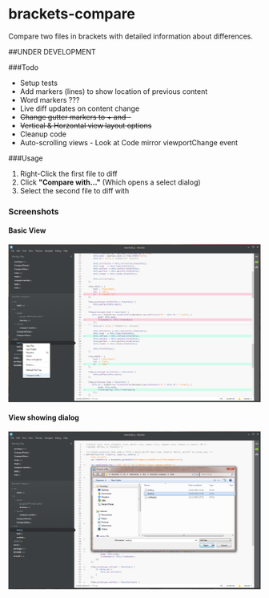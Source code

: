 brackets-compare
=======================

Compare two files in brackets with detailed information about differences.

##UNDER DEVELOPMENT

###Todo

* Setup tests
* Add markers (lines) to show location of previous content
* Word markers ???
* Live diff updates on content change
* ~~Change gutter markers to + and -~~
* ~~Vertical & Horzontal view layout options~~
* Cleanup code
* Auto-scrolling views - Look at Code mirror viewportChange event

###Usage

1. Right-Click the first file to diff
2. Click **"Compare with..."** (Which opens a select dialog)
3. Select the second file to diff with

### Screenshots

#### Basic View
![sample screenshot 1](sample.png "Brackets compare usage")


#### View showing dialog
![sample screenshot 2](sample2.png "Brackets compare usage showing select dialog")